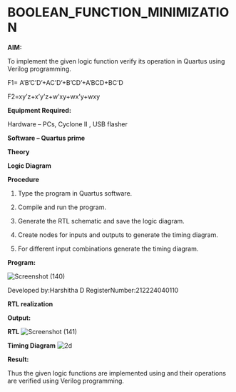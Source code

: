 # BOOLEAN_FUNCTION_MINIMIZATION

**AIM:**

To implement the given logic function verify its operation in Quartus using Verilog programming.

F1= A’B’C’D’+AC’D’+B’CD’+A’BCD+BC’D 

F2=xy’z+x’y’z+w’xy+wx’y+wxy

**Equipment Required:**

Hardware – PCs, Cyclone II , USB flasher

**Software – Quartus prime**

**Theory**

**Logic Diagram**

**Procedure**

1.	Type the program in Quartus software.

2.	Compile and run the program.

3.	Generate the RTL schematic and save the logic diagram.

4.	Create nodes for inputs and outputs to generate the timing diagram.

5.	For different input combinations generate the timing diagram.


**Program:**

![Screenshot (140)](https://github.com/user-attachments/assets/81d0dfed-db88-44fb-b1af-0bebf220abe4)

Developed by:Harshitha D RegisterNumber:212224040110


**RTL realization**

**Output:**

**RTL**
![Screenshot (141)](https://github.com/user-attachments/assets/a0077f2a-f43d-479a-bd4a-28ab95cf3ebc)


**Timing Diagram**
![2d](https://github.com/user-attachments/assets/16e1974c-965e-408d-90a6-c069219c0cdb)

**Result:**

Thus the given logic functions are implemented using and their operations are verified using Verilog programming.

